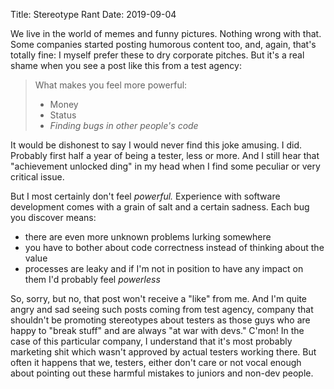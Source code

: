 Title: Stereotype Rant
Date: 2019-09-04

We live in the world of memes and funny pictures. Nothing wrong with that. Some companies started posting humorous content too, and, again, that's totally fine: I myself prefer these to dry corporate pitches. But it's a real shame when you see a post like this from a test agency: 

> What makes you feel more powerful:
> 
> * Money
> * Status
> * *Finding bugs in other people's code*


It would be dishonest to say I would never find this joke amusing. I did. Probably first half a year of being a tester, less or more. And I still hear that "achievement unlocked ding" in my head when I find some peculiar or very critical issue. 

But I most certainly don't feel *powerful.* Experience with software development comes with a grain of salt and a certain sadness. Each bug you discover means:

* there are even more unknown problems lurking somewhere
* you have to bother about code correctness instead of thinking about the value
* processes are leaky and if I'm not in position to have any impact on them I'd probably feel *powerless*

So, sorry, but no, that post won't receive a "like" from me. And I'm quite angry and sad seeing such posts coming from test agency, company that shouldn't be promoting stereotypes about testers as those guys who are happy to "break stuff" and are always "at war with devs." C'mon! In the case of this particular company, I understand that it's most probably marketing shit which wasn't approved by actual testers working there. But often it happens that we, testers, either don't care or not vocal enough about pointing out these harmful mistakes to juniors and non-dev people.
